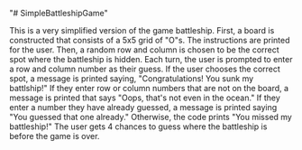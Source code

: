 "# SimpleBattleshipGame" 

This is a very simplified version of the game battleship. First, a board is constructed that consists of a 5x5 grid of "O"s. The instructions are printed for the user. Then, a random row and column is chosen to be the correct spot where the battleship is hidden. Each turn, the user is prompted to enter a row and column number as their guess. If the user chooses the correct spot, a message is printed saying, "Congratulations! You sunk my battlship!" If they enter row or column numbers that are not on the board, a message is printed that says "Oops, that's not even in the ocean." If they enter a number they have already guessed, a message is printed saying "You guessed that one already." Otherwise, the code prints "You missed my battleship!" The user gets 4 chances to guess where the battleship is before the game is over.

